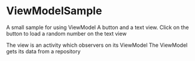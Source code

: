 # ViewModelSample
A small sample for using ViewModel
A button and a text view. Click on the button to load a random number on the text view

The view is an activity which observers on its ViewModel
The ViewModel gets its data from a repository
